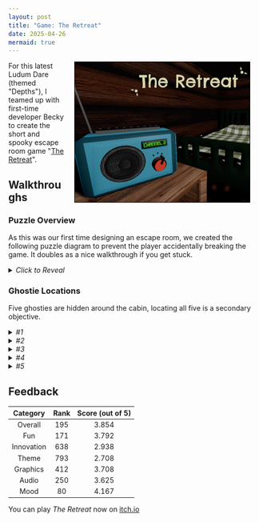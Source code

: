 ```yaml
---
layout: post
title: "Game: The Retreat"
date: 2025-04-26
mermaid: true
---
```


[<img style="float: right; border: 1px solid black" alt="The Retreat Screenshot." hspace="20" src="/assets/posts/the_retreat/cover_image.png" width="350px">](/assets/posts/the_retreat/cover_image.png)

For this latest Ludum Dare (themed "Depths"), I teamed up with first-time developer Becky to create the short and spooky escape room game "[The Retreat](https://mattravenhall.itch.io/the-retreat)".

## Walkthroughs
### Puzzle Overview
As this was our first time designing an escape room, we created the following puzzle diagram to prevent the player accidentally breaking the game. It doubles as a nice walkthrough if you get stuck.

<details>
        <summary><i>Click to Reveal</i></summary>
        <a href="/assets/posts/the_retreat/puzzle_diagram.png"><img style="border: 1px solid black" alt="Puzzle Diagram" hspace="20" src="/assets/posts/the_retreat/puzzle_diagram.png" width="800px"></a>
</details>

### Ghostie Locations
Five ghosties are hidden around the cabin, locating all five is a secondary objective.

<details>
        <summary><i>#1</i></summary>
        Not A Candle
        <a href="/assets/posts/the_retreat/ghostie_01.png"><img style="border: 1px solid black" alt="Ghostie #1" hspace="20" src="/assets/posts/the_retreat/ghostie_01.png" width="450px"></a>
</details>

<details>
        <summary><i>#2</i></summary>
        Near The Desk
        <a href="/assets/posts/the_retreat/ghostie_02.png"><img style="border: 1px solid black" alt="Ghostie #2" hspace="20" src="/assets/posts/the_retreat/ghostie_02.png" width="450px"></a>
</details>

<details>
        <summary><i>#3</i></summary>
        Under The Bed
        <a href="/assets/posts/the_retreat/ghostie_03.png"><img style="border: 1px solid black" alt="Ghostie #3" hspace="20" src="/assets/posts/the_retreat/ghostie_03.png" width="450px"></a>
</details>

<details>
        <summary><i>#4</i></summary>
        By The TV
        <a href="/assets/posts/the_retreat/ghostie_04.png"><img style="border: 1px solid black" alt="Ghostie #4" hspace="20" src="/assets/posts/the_retreat/ghostie_04.png" width="450px"></a>
</details>

<details>
        <summary><i>#5</i></summary>
        In The Cupboard
        <a href="/assets/posts/the_retreat/ghostie_05.png"><img style="border: 1px solid black" alt="Ghostie #5" hspace="20" src="/assets/posts/the_retreat/ghostie_05.png" width="450px"></a>
</details>

## Feedback

| Category | Rank | Score (out of 5) |
| :------: | :--: | :--------------: |
| Overall | 195 | 3.854 |
| Fun | 171 | 3.792 |
| Innovation | 638 | 2.938 |
| Theme | 793 | 2.708 |
| Graphics | 412 | 3.708 |
| Audio | 250 | 3.625 |
| Mood | 80 | 4.167 |

You can play _The Retreat_ now on [itch.io](https://mattravenhall.itch.io/the-retreat)
